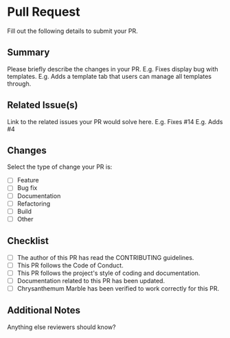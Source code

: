 # Pull Request
Fill out the following details to submit your PR.

## Summary
Please briefly describe the changes in your PR.
E.g. Fixes display bug with templates.
E.g. Adds a template tab that users can manage all templates through.

## Related Issue(s)
Link to the related issues your PR would solve here.
E.g. Fixes #14
E.g. Adds #4

## Changes
Select the type of change your PR is:
- [ ] Feature
- [ ] Bug fix
- [ ] Documentation
- [ ] Refactoring
- [ ] Build
- [ ] Other

## Checklist
- [ ] The author of this PR has read the CONTRIBUTING guidelines.
- [ ] This PR follows the Code of Conduct.
- [ ] This PR follows the project's style of coding and documentation.
- [ ] Documentation related to this PR has been updated.
- [ ] Chrysanthemum Marble has been verified to work correctly for this PR.

## Additional Notes
Anything else reviewers should know?
